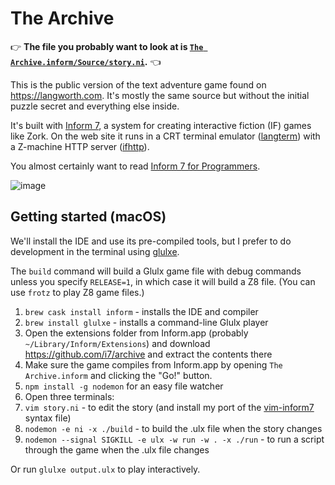 # The Archive

👉 **The file you probably want to look at is [`The Archive.inform/Source/story.ni`](https://github.com/statico/the-archive-public/blob/master/The%20Archive.inform/Source/story.ni).** 👈

This is the public version of the text adventure game found on https://langworth.com. It's mostly the same source but without the initial puzzle secret and everything else inside.

It's built with [Inform 7](http://inform7.com/), a system for creating interactive fiction (IF) games like Zork. On the web site it runs in a CRT terminal emulator ([langterm](https://github.com/statico/langterm)) with a Z-machine HTTP server ([ifhttp](https://github.com/statico/ifhttp)).

You almost certainly want to read [Inform 7 for Programmers](http://www.ifwiki.org/index.php/Inform_7_for_Programmers).

![image](https://user-images.githubusercontent.com/137158/94717063-a6e96c00-0304-11eb-956c-24848b2a63e6.png)

## Getting started (macOS)

We'll install the IDE and use its pre-compiled tools, but I prefer to do development in the terminal using [glulxe](https://www.eblong.com/zarf/glulx/).

The `build` command will build a Glulx game file with debug commands unless you specify `RELEASE=1`, in which case it will build a Z8 file. (You can use `frotz` to play Z8 game files.)

1. `brew cask install inform` - installs the IDE and compiler
1. `brew install glulxe` - installs a command-line Glulx player
1. Open the extensions folder from Inform.app (probably `~/Library/Inform/Extensions`) and download https://github.com/i7/archive and extract the contents there
1. Make sure the game compiles from Inform.app by opening `The Archive.inform` and clicking the "Go!" button.
1. `npm install -g nodemon` for an easy file watcher
1. Open three terminals:
1. `vim story.ni` - to edit the story (and install my port of the [vim-inform7](https://github.com/statico/vim-inform7) syntax file)
1. `nodemon -e ni -x ./build` - to build the .ulx file when the story changes
1. `nodemon --signal SIGKILL -e ulx -w run -w . -x ./run` - to run a script through the game when the .ulx file changes

Or run `glulxe output.ulx` to play interactively.
